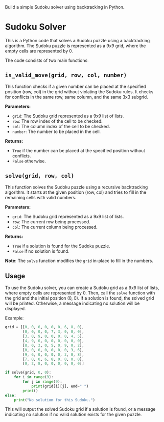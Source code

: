 Build a simple Sudoku solver using backtracking in Python.
# Sudoku Solver

This is a Python code that solves a Sudoku puzzle using a backtracking algorithm. The Sudoku puzzle is represented as a 9x9 grid, where the empty cells are represented by 0.

The code consists of two main functions:

## `is_valid_move(grid, row, col, number)`

This function checks if a given number can be placed at the specified position (row, col) in the grid without violating the Sudoku rules. It checks for conflicts in the same row, same column, and the same 3x3 subgrid.

**Parameters:**
- `grid`: The Sudoku grid represented as a 9x9 list of lists.
- `row`: The row index of the cell to be checked.
- `col`: The column index of the cell to be checked.
- `number`: The number to be placed in the cell.

**Returns:**
- `True` if the number can be placed at the specified position without conflicts.
- `False` otherwise.

## `solve(grid, row, col)`

This function solves the Sudoku puzzle using a recursive backtracking algorithm. It starts at the given position (row, col) and tries to fill in the remaining cells with valid numbers.

**Parameters:**
- `grid`: The Sudoku grid represented as a 9x9 list of lists.
- `row`: The current row being processed.
- `col`: The current column being processed.

**Returns:**
- `True` if a solution is found for the Sudoku puzzle.
- `False` if no solution is found.

**Note:** The `solve` function modifies the `grid` in-place to fill in the numbers.

## Usage

To use the Sudoku solver, you can create a Sudoku grid as a 9x9 list of lists, where empty cells are represented by 0. Then, call the `solve` function with the grid and the initial position (0, 0). If a solution is found, the solved grid will be printed. Otherwise, a message indicating no solution will be displayed.

Example:

```python
grid = [[0, 0, 0, 0, 0, 0, 6, 8, 0],
        [0, 0, 0, 0, 7, 3, 0, 0, 0],
        [3, 0, 9, 0, 0, 0, 0, 4, 5],
        [4, 9, 0, 0, 0, 0, 0, 0, 0],
        [8, 0, 3, 0, 5, 0, 9, 0, 2],
        [0, 0, 0, 0, 0, 0, 0, 3, 6],
        [9, 6, 0, 0, 0, 0, 3, 0, 8],
        [7, 0, 0, 6, 8, 0, 0, 0, 0],
        [0, 2, 8, 0, 0, 0, 0, 0, 0]]

if solve(grid, 0, 0):
    for i in range(9):
        for j in range(9):
            print(grid[i][j], end=" ")
        print()
else:
    print("No solution for this Sudoku.")
```

This will output the solved Sudoku grid if a solution is found, or a message indicating no solution if no valid solution exists for the given puzzle.
